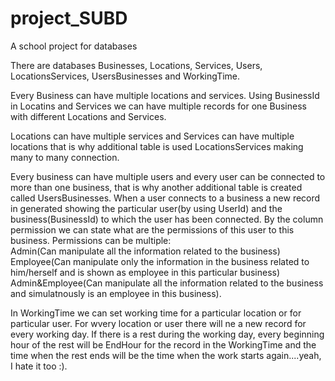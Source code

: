 # project_SUBD
A school project for databases



There are databases Businesses, Locations, Services, Users, LocationsServices, UsersBusinesses and WorkingTime.

  Every Business can have multiple locations and services. Using BusinessId in Locatins and Services we can have multiple records for one Business with different Locations and Services.
  
  Locations can have multiple services and Services can have multiple locations that is why additional table is used LocationsServices making many to many connection.
  
  Every business can have multiple users and every user can be connected to more than one business, that is why another additional table is created called UsersBusinesses. 
  When a user connects to a business a new record in generated showing the particular user(by using UserId) and the business(BusinessId) to which the user has been connected. By the column permission we can state what are the permissions of this user to this business. Permissions can be multiple:<br>
  Admin(Can manipulate all the information related to the business)<br>
  Employee(Can manipulate only the information in the business related to him/herself and is shown as employee in this particular business)<br>
  Admin&Employee(Can manipulate all the information related to the business and simulatnously is an employee in this business).
  
  In WorkingTime we can set working time for a particular location or for particular user. For wvery location or user there will ne a new record for every working day. If there is a rest during the working day, every beginning hour of the rest will be EndHour for the record in the WorkingTime and the time when the rest ends will be the time when the work starts again....yeah, I hate it too :).

